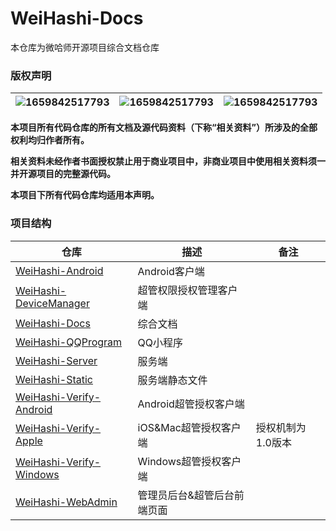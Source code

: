 # WeiHashi-Docs

本仓库为微哈师开源项目综合文档仓库

### 版权声明

| ![1659842517793](https://img-blog.csdnimg.cn/img_convert/0ba738003ca929dd52c1d7aa8ed85055.png) | ![1659842517793](https://img-blog.csdnimg.cn/img_convert/260bc304f741b395b39f745e24fc2257.png) | ![1659842517793](https://img-blog.csdnimg.cn/img_convert/7dcacbcaef7698c398433133c10ade48.png) |
| ----------------------------------------------------------------------------------------------------------------------------------- | ----------------------------------------------------------------------------------------------------------------------------------- | ----------------------------------------------------------------------------------------------------------------------------------- |

**本项目所有代码仓库的所有文档及源代码资料（下称“相关资料”）所涉及的全部权利均归作者所有。**

**相关资料未经作者书面授权禁止用于商业项目中，非商业项目中使用相关资料须一并开源项目的完整源代码。**

**本项目下所有代码仓库均适用本声明。**

### 项目结构

| 仓库                                                                        | 描述                        | 备注              |
| --------------------------------------------------------------------------- | --------------------------- | ----------------- |
| [WeiHashi-Android](https://github.com/WeiHashi/WeiHashi-Android)               | Android客户端               |                   |
| [WeiHashi-DeviceManager](https://github.com/WeiHashi/WeiHashi-DeviceManager)   | 超管权限授权管理客户端      |                   |
| [WeiHashi-Docs](https://github.com/WeiHashi/WeiHashi-Docs)                     | 综合文档                    |                   |
| [WeiHashi-QQProgram](https://github.com/WeiHashi/WeiHashi-QQProgram)           | QQ小程序                    |                   |
| [WeiHashi-Server](https://github.com/WeiHashi/WeiHashi-Server)                 | 服务端                      |                   |
| [WeiHashi-Static](https://github.com/WeiHashi/WeiHashi-Static)                 | 服务端静态文件              |                   |
| [WeiHashi-Verify-Android](https://github.com/WeiHashi/WeiHashi-Verify-Android) | Android超管授权客户端       |                   |
| [WeiHashi-Verify-Apple](https://github.com/WeiHashi/WeiHashi-Verify-Apple)     | iOS&Mac超管授权客户端       | 授权机制为1.0版本 |
| [WeiHashi-Verify-Windows](https://github.com/WeiHashi/WeiHashi-Verify-Windows) | Windows超管授权客户端       |                   |
| [WeiHashi-WebAdmin](https://github.com/WeiHashi/WeiHashi-WebAdmin)             | 管理员后台&超管后台前端页面 |                   |

